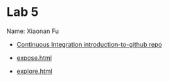 # Lab 5
Name: Xiaonan Fu

- [Continuous Integration introduction-to-github repo](https://github.com/XiaonanFu-ucsd/introduction-to-github)

- [expose.html](./expose.html)   
- [explore.html](./explore.html)